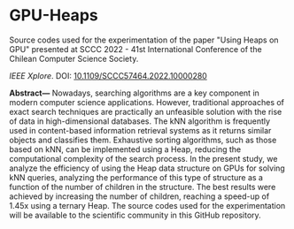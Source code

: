 # GPU-Heaps
Source codes used for the experimentation of the paper "Using Heaps on GPU" presented at SCCC 2022 - 41st International Conference of the Chilean Computer Science Society.

_IEEE Xplore_. DOI: [10.1109/SCCC57464.2022.10000280](https://doi.org/10.1109/SCCC57464.2022.10000280)

__Abstract—__ Nowadays, searching algorithms are a key component in modern computer science applications. However, traditional approaches of exact search techniques are practically an unfeasible solution with the rise of data in high-dimensional databases. The kNN algorithm is frequently used in content-based information retrieval systems as it returns similar objects and classifies them. Exhaustive sorting algorithms, such as those based on kNN, can be implemented using a Heap, reducing the computational complexity of the search process. In the present study, we analyze the efficiency of using the Heap data structure on GPUs for solving kNN queries, analyzing the performance of this type of structure as a function of the number of children in the structure. The best results were achieved by increasing the number of children, reaching a speed-up of 1.45x using a ternary Heap. The source codes used for the experimentation will be available to the scientific community in this GitHub repository.
